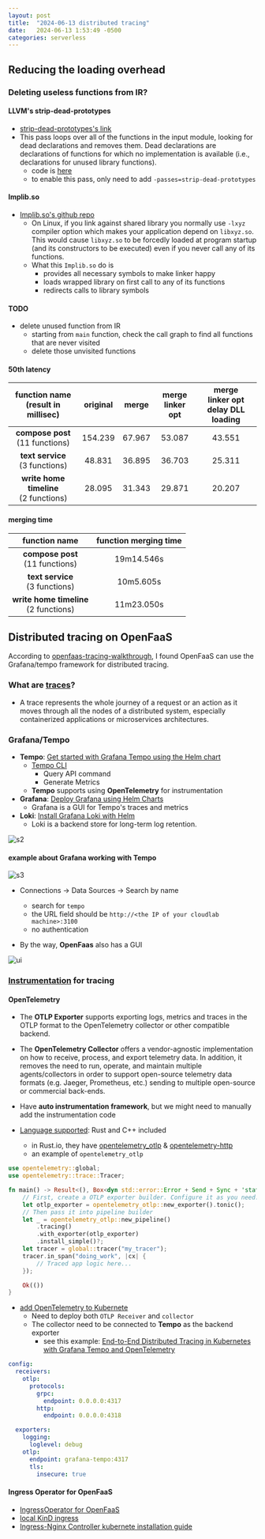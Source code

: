 ```yaml
---
layout: post
title:  "2024-06-13 distributed tracing"
date:   2024-06-13 1:53:49 -0500
categories: serverless
---
```

## Reducing the loading overhead
### Deleting useless functions from IR?
#### LLVM's strip-dead-prototypes
- [strip-dead-prototypes's link](https://www.llvm.org/docs/Passes.html#strip-dead-prototypes-strip-unused-function-prototypes)
- This pass loops over all of the functions in the input module, looking for dead declarations and removes them. Dead declarations are declarations of functions for which no implementation is available (i.e., declarations for unused library functions).
	+ code is [here](https://llvm.org/doxygen/StripDeadPrototypes_8cpp_source.html)
  + to enable this pass, only need to add `-passes=strip-dead-prototypes` 

#### Implib.so
- [Implib.so's github repo](https://github.com/yugr/Implib.so/tree/master)
  + On Linux, if you link against shared library you normally use `-lxyz` compiler option which makes your application depend on `libxyz.so`. This would cause `libxyz.so` to be forcedly loaded at program startup (and its constructors to be executed) even if you never call any of its functions.
  + What this `Implib.so` do is
    * provides all necessary symbols to make linker happy
    * loads wrapped library on first call to any of its functions
    * redirects calls to library symbols

#### TODO
- delete unused function from IR
  + starting from `main` function, check the call graph to find all functions that are never visited
  + delete those unvisited functions

#### 50th latency

| function name<br> (result in millisec) | original | merge  | merge<br> linker opt | merge <br>linker opt<br> delay DLL loading | 
| :----: | :----:   | :----: | :----: | :----: |
| <strong>compose post</strong> <br> (11 functions)  | 154.239 | 67.967 | 53.087  | 43.551 |  
| <strong>text service</strong> <br> (3 functions) | 48.831 | 36.895  | 36.703 | 25.311 |
| <strong>write home timeline</strong> <br> (2 functions) | 28.095 | 31.343 | 29.871 |  20.207 |

#### merging time

| function name<br> | function merging time | 
| :----: | :----:   | 
| <strong>compose post</strong> <br> (11 functions)  | 19m14.546s | 
| <strong>text service</strong> <br> (3 functions) | 10m5.605s | 
| <strong>write home timeline</strong> <br> (2 functions) | 11m23.050s | 


## Distributed tracing on OpenFaaS
According to [openfaas-tracing-walkthrough](https://github.com/LucasRoesler/openfaas-tracing-walkthrough), I found OpenFaaS can use the Grafana/tempo framework for distributed tracing. 

### What are [traces](https://grafana.com/docs/tempo/latest/traces/)?

- A trace represents the whole journey of a request or an action as it moves through all the nodes of a distributed system, especially containerized applications or microservices architectures.

### Grafana/Tempo
- <strong>Tempo</strong>: [Get started with Grafana Tempo using the Helm chart](https://grafana.com/docs/helm-charts/tempo-distributed/next/get-started-helm-charts/)
  + [Tempo CLI](https://grafana.com/docs/tempo/latest/operations/tempo_cli/)
    * Query API command
    * Generate Metrics
  + <strong>Tempo</strong> supports using <strong>OpenTelemetry</strong> for instrumentation
- <strong>Grafana</strong>: [Deploy Grafana using Helm Charts](https://grafana.com/docs/grafana/latest/setup-grafana/installation/helm/)
  + Grafana is a GUI for Tempo's traces and metrics
- <strong>Loki</strong>: [Install Grafana Loki with Helm](https://grafana.com/docs/loki/latest/setup/install/helm/)
  + Loki is a backend store for long-term log retention.

![s2](/assets/2024-06-13/s2.png)

#### example about Grafana working with Tempo

![s3](/assets/2024-06-13/s3.png)

- Connections → Data Sources → Search by name 
  + search for `tempo`
  + the URL field should be `http://<the IP of your cloudlab machine>:3100`
  + no authentication 

- By the way, <strong>OpenFaas</strong> also has a GUI

![ui](/assets/2024-06-13/s1.png)

### [Instrumentation](https://grafana.com/docs/tempo/latest/getting-started/instrumentation/#opentelemetry) for tracing


#### OpenTelemetry
- The <strong>OTLP Exporter</strong> supports exporting logs, metrics and traces in the OTLP format to the OpenTelemetry collector or other compatible backend.

- The <strong>OpenTelemetry Collector</strong> offers a vendor-agnostic implementation on how to receive, process, and export telemetry data. In addition, it removes the need to run, operate, and maintain multiple agents/collectors in order to support open-source telemetry data formats (e.g. Jaeger, Prometheus, etc.) sending to multiple open-source or commercial back-ends.


- Have <strong>auto instrumentation framework</strong>, but we might need to manually add the instrumentation code
- [Language supported](https://opentelemetry.io/docs/languages/): Rust and C++ included
  + in Rust.io, they have [opentelemetry_otlp](https://docs.rs/opentelemetry-otlp/0.16.0/opentelemetry_otlp/) & [opentelemetry-http](https://crates.io/crates/opentelemetry-http)
  + an example of `opentelemetry_otlp`

```rust
use opentelemetry::global;
use opentelemetry::trace::Tracer;

fn main() -> Result<(), Box<dyn std::error::Error + Send + Sync + 'static>> {
    // First, create a OTLP exporter builder. Configure it as you need.
    let otlp_exporter = opentelemetry_otlp::new_exporter().tonic();
    // Then pass it into pipeline builder
    let _ = opentelemetry_otlp::new_pipeline()
        .tracing()
        .with_exporter(otlp_exporter)
        .install_simple()?;
    let tracer = global::tracer("my_tracer");
    tracer.in_span("doing_work", |cx| {
        // Traced app logic here...
    });

    Ok(())
}
```

- [add OpenTelemetry to Kubernete](https://opentelemetry.io/docs/kubernetes/getting-started/)
  + Need to deploy both `OTLP Receiver` and `collector`
  + The collector need to be connected to <strong>Tempo</strong> as the backend exporter 
    * see this example: [End-to-End Distributed Tracing in Kubernetes with Grafana Tempo and OpenTelemetry](https://www.civo.com/learn/distributed-tracing-kubernetes-grafana-tempo-opentelemetry)

```yaml
config:
  receivers:
    otlp:
      protocols:
        grpc:
          endpoint: 0.0.0.0:4317
        http:
          endpoint: 0.0.0.0:4318

  exporters:
    logging:
      loglevel: debug
    otlp:
      endpoint: grafana-tempo:4317
      tls:
        insecure: true
```


#### Ingress Operator for OpenFaaS
- [IngressOperator for OpenFaaS](https://github.com/openfaas/ingress-operator)
- [local KinD ingress](https://docs.openfaas.com/tutorials/local-kind-ingress/)
- [Ingress-Nginx Controller kubernete installation guide](https://kubernetes.github.io/ingress-nginx/deploy/)
